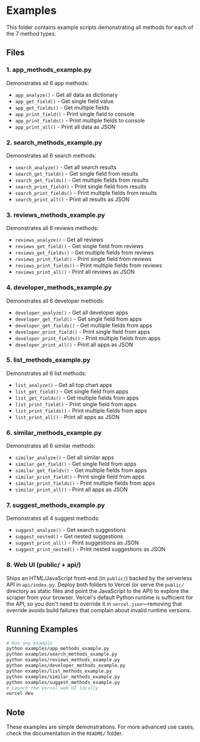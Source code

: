 # Examples

This folder contains example scripts demonstrating all methods for each of the 7 method types.

## Files

### 1. app_methods_example.py
Demonstrates all 6 app methods:
- `app_analyze()` - Get all data as dictionary
- `app_get_field()` - Get single field value
- `app_get_fields()` - Get multiple fields
- `app_print_field()` - Print single field to console
- `app_print_fields()` - Print multiple fields to console
- `app_print_all()` - Print all data as JSON

### 2. search_methods_example.py
Demonstrates all 6 search methods:
- `search_analyze()` - Get all search results
- `search_get_field()` - Get single field from results
- `search_get_fields()` - Get multiple fields from results
- `search_print_field()` - Print single field from results
- `search_print_fields()` - Print multiple fields from results
- `search_print_all()` - Print all results as JSON

### 3. reviews_methods_example.py
Demonstrates all 6 reviews methods:
- `reviews_analyze()` - Get all reviews
- `reviews_get_field()` - Get single field from reviews
- `reviews_get_fields()` - Get multiple fields from reviews
- `reviews_print_field()` - Print single field from reviews
- `reviews_print_fields()` - Print multiple fields from reviews
- `reviews_print_all()` - Print all reviews as JSON

### 4. developer_methods_example.py
Demonstrates all 6 developer methods:
- `developer_analyze()` - Get all developer apps
- `developer_get_field()` - Get single field from apps
- `developer_get_fields()` - Get multiple fields from apps
- `developer_print_field()` - Print single field from apps
- `developer_print_fields()` - Print multiple fields from apps
- `developer_print_all()` - Print all apps as JSON

### 5. list_methods_example.py
Demonstrates all 6 list methods:
- `list_analyze()` - Get all top chart apps
- `list_get_field()` - Get single field from apps
- `list_get_fields()` - Get multiple fields from apps
- `list_print_field()` - Print single field from apps
- `list_print_fields()` - Print multiple fields from apps
- `list_print_all()` - Print all apps as JSON

### 6. similar_methods_example.py
Demonstrates all 6 similar methods:
- `similar_analyze()` - Get all similar apps
- `similar_get_field()` - Get single field from apps
- `similar_get_fields()` - Get multiple fields from apps
- `similar_print_field()` - Print single field from apps
- `similar_print_fields()` - Print multiple fields from apps
- `similar_print_all()` - Print all apps as JSON

### 7. suggest_methods_example.py
Demonstrates all 4 suggest methods:
- `suggest_analyze()` - Get search suggestions
- `suggest_nested()` - Get nested suggestions
- `suggest_print_all()` - Print suggestions as JSON
- `suggest_print_nested()` - Print nested suggestions as JSON

### 8. Web UI (public/ + api/)
Ships an HTML/JavaScript front-end (in `public/`) backed by the serverless API
in `api/index.py`. Deploy both folders to Vercel (or serve the `public/`
directory as static files and point the JavaScript to the API) to explore the
scraper from your browser. Vercel's default Python runtime is sufficient for the
API, so you don't need to override it in `vercel.json`—removing that override
avoids build failures that complain about invalid runtime versions.

## Running Examples

```bash
# Run any example
python examples/app_methods_example.py
python examples/search_methods_example.py
python examples/reviews_methods_example.py
python examples/developer_methods_example.py
python examples/list_methods_example.py
python examples/similar_methods_example.py
python examples/suggest_methods_example.py
# Launch the Vercel web UI locally
vercel dev
```

## Note

These examples are simple demonstrations. For more advanced use cases, check the documentation in the `README/` folder.
